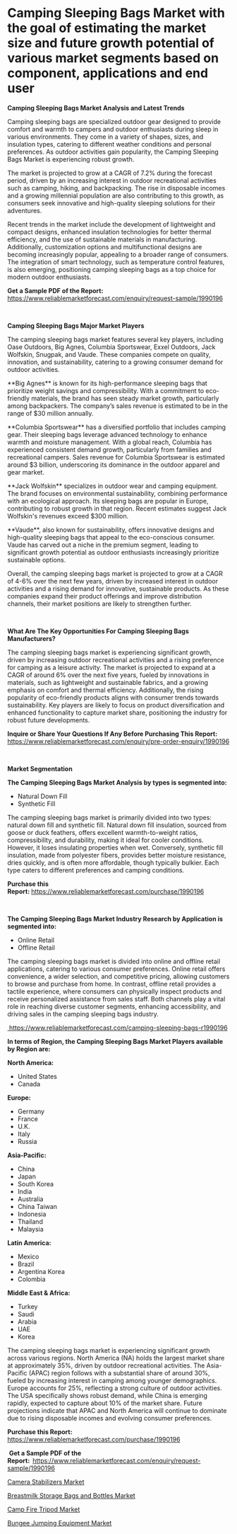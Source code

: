 <p><h1>Camping Sleeping Bags Market with the goal of estimating the market size and future growth potential of various market segments based on component, applications and end user</h1></p><p><strong>Camping Sleeping Bags Market Analysis and Latest Trends</strong></p>
<p><p>Camping sleeping bags are specialized outdoor gear designed to provide comfort and warmth to campers and outdoor enthusiasts during sleep in various environments. They come in a variety of shapes, sizes, and insulation types, catering to different weather conditions and personal preferences. As outdoor activities gain popularity, the Camping Sleeping Bags Market is experiencing robust growth. </p><p>The market is projected to grow at a CAGR of 7.2% during the forecast period, driven by an increasing interest in outdoor recreational activities such as camping, hiking, and backpacking. The rise in disposable incomes and a growing millennial population are also contributing to this growth, as consumers seek innovative and high-quality sleeping solutions for their adventures. </p><p>Recent trends in the market include the development of lightweight and compact designs, enhanced insulation technologies for better thermal efficiency, and the use of sustainable materials in manufacturing. Additionally, customization options and multifunctional designs are becoming increasingly popular, appealing to a broader range of consumers. The integration of smart technology, such as temperature control features, is also emerging, positioning camping sleeping bags as a top choice for modern outdoor enthusiasts.</p></p>
<p><strong>Get a Sample PDF of the Report:&nbsp;</strong> <a href="https://www.reliablemarketforecast.com/enquiry/request-sample/1990196?utm_campaign=1197&utm_medium=2&utm_source=Github&utm_content=ia&utm_term=05042025&utm_id=camping-sleeping-bags">https://www.reliablemarketforecast.com/enquiry/request-sample/1990196</a></p>
<p>&nbsp;</p>
<p><strong>Camping Sleeping Bags Major Market Players</strong></p>
<p><p>The camping sleeping bags market features several key players, including Oase Outdoors, Big Agnes, Columbia Sportswear, Exxel Outdoors, Jack Wolfskin, Snugpak, and Vaude. These companies compete on quality, innovation, and sustainability, catering to a growing consumer demand for outdoor activities.</p><p>**Big Agnes** is known for its high-performance sleeping bags that prioritize weight savings and compressibility. With a commitment to eco-friendly materials, the brand has seen steady market growth, particularly among backpackers. The company’s sales revenue is estimated to be in the range of $30 million annually.</p><p>**Columbia Sportswear** has a diversified portfolio that includes camping gear. Their sleeping bags leverage advanced technology to enhance warmth and moisture management. With a global reach, Columbia has experienced consistent demand growth, particularly from families and recreational campers. Sales revenue for Columbia Sportswear is estimated around $3 billion, underscoring its dominance in the outdoor apparel and gear market.</p><p>**Jack Wolfskin** specializes in outdoor wear and camping equipment. The brand focuses on environmental sustainability, combining performance with an ecological approach. Its sleeping bags are popular in Europe, contributing to robust growth in that region. Recent estimates suggest Jack Wolfskin's revenues exceed $300 million.</p><p>**Vaude**, also known for sustainability, offers innovative designs and high-quality sleeping bags that appeal to the eco-conscious consumer. Vaude has carved out a niche in the premium segment, leading to significant growth potential as outdoor enthusiasts increasingly prioritize sustainable options. </p><p>Overall, the camping sleeping bags market is projected to grow at a CAGR of 4-6% over the next few years, driven by increased interest in outdoor activities and a rising demand for innovative, sustainable products. As these companies expand their product offerings and improve distribution channels, their market positions are likely to strengthen further.</p></p>
<p>&nbsp;</p>
<p><strong>What Are The Key Opportunities For Camping Sleeping Bags Manufacturers?</strong></p>
<p><p>The camping sleeping bags market is experiencing significant growth, driven by increasing outdoor recreational activities and a rising preference for camping as a leisure activity. The market is projected to expand at a CAGR of around 6% over the next five years, fueled by innovations in materials, such as lightweight and sustainable fabrics, and a growing emphasis on comfort and thermal efficiency. Additionally, the rising popularity of eco-friendly products aligns with consumer trends towards sustainability. Key players are likely to focus on product diversification and enhanced functionality to capture market share, positioning the industry for robust future developments.</p></p>
<p><strong>Inquire or Share Your Questions If Any Before Purchasing This Report:</strong> <a href="https://www.reliablemarketforecast.com/enquiry/pre-order-enquiry/1990196?utm_campaign=1197&utm_medium=2&utm_source=Github&utm_content=ia&utm_term=05042025&utm_id=camping-sleeping-bags">https://www.reliablemarketforecast.com/enquiry/pre-order-enquiry/1990196</a></p>
<p>&nbsp;</p>
<p><strong>Market Segmentation</strong></p>
<p><strong>The Camping Sleeping Bags Market Analysis by types is segmented into:</strong></p>
<p><ul><li>Natural Down Fill</li><li>Synthetic Fill</li></ul></p>
<p><p>The camping sleeping bags market is primarily divided into two types: natural down fill and synthetic fill. Natural down fill insulation, sourced from goose or duck feathers, offers excellent warmth-to-weight ratios, compressibility, and durability, making it ideal for cooler conditions. However, it loses insulating properties when wet. Conversely, synthetic fill insulation, made from polyester fibers, provides better moisture resistance, dries quickly, and is often more affordable, though typically bulkier. Each type caters to different preferences and camping conditions.</p></p>
<p><strong>Purchase this Report:&nbsp;</strong><a href="https://www.reliablemarketforecast.com/purchase/1990196?utm_campaign=1197&utm_medium=2&utm_source=Github&utm_content=ia&utm_term=05042025&utm_id=camping-sleeping-bags">https://www.reliablemarketforecast.com/purchase/1990196</a></p>
<p>&nbsp;</p>
<p><strong>The Camping Sleeping Bags Market Industry Research by Application is segmented into:</strong></p>
<p><ul><li>Online Retail</li><li>Offline Retail</li></ul></p>
<p><p>The camping sleeping bags market is divided into online and offline retail applications, catering to various consumer preferences. Online retail offers convenience, a wider selection, and competitive pricing, allowing customers to browse and purchase from home. In contrast, offline retail provides a tactile experience, where consumers can physically inspect products and receive personalized assistance from sales staff. Both channels play a vital role in reaching diverse customer segments, enhancing accessibility, and driving sales in the camping sleeping bags industry.</p></p>
<p><a href="https://www.reliablemarketforecast.com/camping-sleeping-bags-r1990196?utm_campaign=1197&utm_medium=2&utm_source=Github&utm_content=ia&utm_term=05042025&utm_id=camping-sleeping-bags">&nbsp;https://www.reliablemarketforecast.com/camping-sleeping-bags-r1990196</a></p>
<p><strong>In terms of Region, the Camping Sleeping Bags Market Players available by Region are:</strong></p>
<p>
    <p> <strong> North America: </strong>
        <ul>
            <li>United States</li>
            <li>Canada</li>
        </ul>
        </p> 
    <p> <strong> Europe: </strong>
        <ul>
            <li>Germany</li>
            <li>France</li>
            <li>U.K.</li>
            <li>Italy</li>
            <li>Russia</li>
        </ul>
        </p> 
    <p> <strong> Asia-Pacific: </strong>
        <ul>
            <li>China</li>
            <li>Japan</li>
            <li>South Korea</li>
            <li>India</li>
            <li>Australia</li>
            <li>China Taiwan</li>
            <li>Indonesia</li>
            <li>Thailand</li>
            <li>Malaysia</li>
        </ul>
        </p> 
    <p> <strong> Latin America: </strong>
        <ul>
            <li>Mexico</li>
            <li>Brazil</li>
            <li>Argentina Korea</li>
            <li>Colombia</li>
        </ul>
        </p> 
    <p> <strong> Middle East & Africa: </strong>
        <ul>
            <li>Turkey</li>
            <li>Saudi</li>
            <li>Arabia</li>
            <li>UAE</li>
            <li>Korea</li>
        </ul>
    </p>
    </p>
<p><p>The camping sleeping bags market is experiencing significant growth across various regions. North America (NA) holds the largest market share at approximately 35%, driven by outdoor recreational activities. The Asia-Pacific (APAC) region follows with a substantial share of around 30%, fueled by increasing interest in camping among younger demographics. Europe accounts for 25%, reflecting a strong culture of outdoor activities. The USA specifically shows robust demand, while China is emerging rapidly, expected to capture about 10% of the market share. Future projections indicate that APAC and North America will continue to dominate due to rising disposable incomes and evolving consumer preferences.</p></p>
<p><strong>Purchase this Report: </strong><a href="https://www.reliablemarketforecast.com/purchase/1990196?utm_campaign=1197&utm_medium=2&utm_source=Github&utm_content=ia&utm_term=05042025&utm_id=camping-sleeping-bags">https://www.reliablemarketforecast.com/purchase/1990196</a></p>
<p>&nbsp;<strong>Get a Sample PDF of the Report:&nbsp;&nbsp;</strong><a href="https://www.reliablemarketforecast.com/enquiry/request-sample/1990196?utm_campaign=1197&utm_medium=2&utm_source=Github&utm_content=ia&utm_term=05042025&utm_id=camping-sleeping-bags">https://www.reliablemarketforecast.com/enquiry/request-sample/1990196</a></p>
<p><strong></strong></p>
<p><p><a href="https://github.com/sleeprudantf/Market-Research-Report-List-1/blob/main/camera-stabilizers-market.md?utm_campaign=1197&utm_medium=2&utm_source=Github&utm_content=ia&utm_term=05042025&utm_id=camping-sleeping-bags">Camera Stabilizers Market</a></p><p><a href="https://github.com/andulanick3/Market-Research-Report-List-1/blob/main/breastmilk-storage-bags-and-bottles-market.md?utm_campaign=1197&utm_medium=2&utm_source=Github&utm_content=ia&utm_term=05042025&utm_id=camping-sleeping-bags">Breastmilk Storage Bags and Bottles Market</a></p><p><a href="https://github.com/BrandonBrown3773/Market-Research-Report-List-1/blob/main/camp-fire-tripod-market.md?utm_campaign=1197&utm_medium=2&utm_source=Github&utm_content=ia&utm_term=05042025&utm_id=camping-sleeping-bags">Camp Fire Tripod Market</a></p><p><a href="https://github.com/kakeryttri0c/Market-Research-Report-List-1/blob/main/bungee-jumping-equipment-market.md?utm_campaign=1197&utm_medium=2&utm_source=Github&utm_content=ia&utm_term=05042025&utm_id=camping-sleeping-bags">Bungee Jumping Equipment Market</a></p></p>